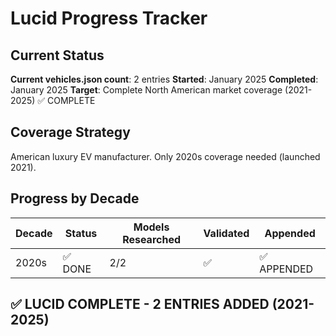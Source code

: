# Lucid Progress Tracker

## Current Status
**Current vehicles.json count**: 2 entries
**Started**: January 2025
**Completed**: January 2025
**Target**: Complete North American market coverage (2021-2025) ✅ COMPLETE

## Coverage Strategy
American luxury EV manufacturer. Only 2020s coverage needed (launched 2021).

## Progress by Decade
| Decade | Status | Models Researched | Validated | Appended |
|--------|---------|------------------|-----------|----------|
| 2020s | ✅ DONE | 2/2 | ✅ | ✅ APPENDED |

## ✅ LUCID COMPLETE - 2 ENTRIES ADDED (2021-2025)
